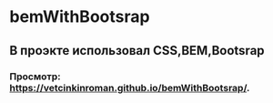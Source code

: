 # bemWithBootsrap
## В проэкте использовал CSS,BEM,Bootsrap
### Просмотр: https://vetcinkinroman.github.io/bemWithBootsrap/.
